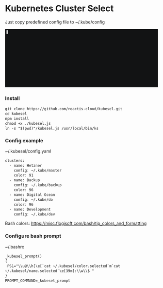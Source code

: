 # Kubernetes Cluster Select

Just copy predefined config file to ~/.kube/config

![Alt text](kubesel.gif?raw=true "")

### Install
```
git clone https://github.com/reactis-cloud/kubesel.git
cd kubesel
npm install
chmod +x ./kubesel.js
ln -s "$(pwd)"/kubesel.js /usr/local/bin/ks
```

### Config example 
~/.kubesel/config.yaml
```
clusters:
  - name: Hetzner
    config: ~/.kube/master
    color: 91
  - name: Backup
    config: ~/.kube/backup
    color: 96
  - name: Digital Ocean
    config: ~/.kube/do
    color: 96
  - name: Development
    config: ~/.kube/dev
```
Bash colors: https://misc.flogisoft.com/bash/tip_colors_and_formatting 

### Configure bash prompt
 ~/.bashrc
```
_kubesel_prompt()
{
 PS1="\\u@\\h[\e[`cat ~/.kubesel/color.selected`m`cat ~/.kubesel/name.selected`\e[39m]:\\w\\$ "
}
PROMPT_COMMAND=_kubesel_prompt

```
